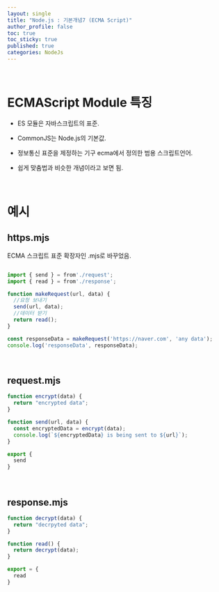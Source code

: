 ```yaml
---
layout: single
title: "Node.js : 기본개념7 (ECMA Script)"
author_profile: false
toc: true
toc_sticky: true
published: true
categories: NodeJs
---
```


<br>

# ECMAScript Module 특징

* ES 모듈은 자바스크립트의 표준.

* CommonJS는 Node.js의 기본값.

* 정보통신 표준을 제정하는 기구 ecma에서 정의한 범용 스크립트언어.

* 쉽게 맞춤법과 비슷한 개념이라고 보면 됨.

<br>

# 예시

## https.mjs

<div class="notice--info">
ECMA 스크립트 표준 확장자인 .mjs로 바꾸었음.
</div>

```javascript

import { send } = from'./request';
import { read } = from'./response';

function makeRequest(url, data) {
  //요청 보내기
  send(url, data);
  //데이터 받기
  return read();
}

const responseData = makeRequest('https://naver.com', 'any data');
console.log('responseData', responseData);
```

<br>

## request.mjs

```javascript
function encrypt(data) {
  return "encrypted data";
}

function send(url, data) {
  const encryptedData = encrypt(data);
  console.log(`${encryptedData} is being sent to ${url}`);
}

export {
  send
}
```

<br>

## response.mjs

```javascript
function decrypt(data) {
  return "decrpyted data";
}

function read() {
  return decrypt(data);
}

export = {
  read
}
```

